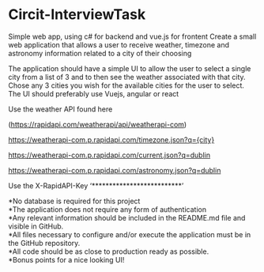 # Circit-InterviewTask
Simple web app, using c# for backend and vue.js for frontent
Create a small web application that allows a user to receive weather,
timezone and astronomy information related to a city of their choosing

The application should have a simple UI to allow the user to select a single city from a list of 3 and to then see the weather associated with that city.
Chose any 3 cities you wish for the available cities for the user to select.
The UI should preferably use Vuejs, angular or react

Use the weather API found here 

(https://rapidapi.com/weatherapi/api/weatherapi-com)

https://weatherapi-com.p.rapidapi.com/timezone.json?q={city}

https://weatherapi-com.p.rapidapi.com/current.json?q=dublin

https://weatherapi-com.p.rapidapi.com/astronomy.json?q=dublin


Use the X-RapidAPI-Key ‘**************************’

*No database is required for this project<br />
*The application does not require any form of authentication<br />
*Any relevant information should be included in the README.md file and visible in GitHub.<br />
*All files necessary to configure and/or execute the application must be in the GitHub repository.<br />
*All code should be as close to production ready as possible.<br />
*Bonus points for a nice looking UI!<br />
